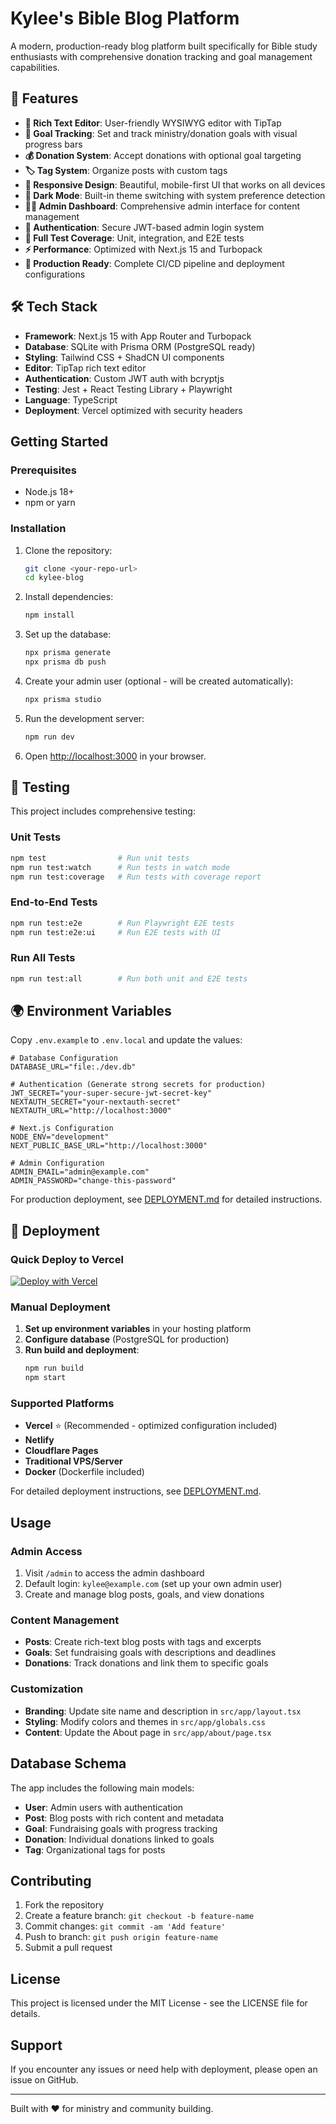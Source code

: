 # Kylee's Bible Blog Platform

A modern, production-ready blog platform built specifically for Bible study enthusiasts with comprehensive donation tracking and goal management capabilities.

## 🌟 Features

- **📝 Rich Text Editor**: User-friendly WYSIWYG editor with TipTap
- **🎯 Goal Tracking**: Set and track ministry/donation goals with visual progress bars
- **💰 Donation System**: Accept donations with optional goal targeting
- **🏷️ Tag System**: Organize posts with custom tags
- **📱 Responsive Design**: Beautiful, mobile-first UI that works on all devices
- **🌙 Dark Mode**: Built-in theme switching with system preference detection
- **👨‍💼 Admin Dashboard**: Comprehensive admin interface for content management
- **🔐 Authentication**: Secure JWT-based admin login system
- **🧪 Full Test Coverage**: Unit, integration, and E2E tests
- **⚡ Performance**: Optimized with Next.js 15 and Turbopack
- **🚀 Production Ready**: Complete CI/CD pipeline and deployment configurations

## 🛠️ Tech Stack

- **Framework**: Next.js 15 with App Router and Turbopack
- **Database**: SQLite with Prisma ORM (PostgreSQL ready)
- **Styling**: Tailwind CSS + ShadCN UI components
- **Editor**: TipTap rich text editor
- **Authentication**: Custom JWT auth with bcryptjs
- **Testing**: Jest + React Testing Library + Playwright
- **Language**: TypeScript
- **Deployment**: Vercel optimized with security headers

## Getting Started

### Prerequisites

- Node.js 18+ 
- npm or yarn

### Installation

1. Clone the repository:
   ```bash
   git clone <your-repo-url>
   cd kylee-blog
   ```

2. Install dependencies:
   ```bash
   npm install
   ```

3. Set up the database:
   ```bash
   npx prisma generate
   npx prisma db push
   ```

4. Create your admin user (optional - will be created automatically):
   ```bash
   npx prisma studio
   ```

5. Run the development server:
   ```bash
   npm run dev
   ```

6. Open [http://localhost:3000](http://localhost:3000) in your browser.

## 🧪 Testing

This project includes comprehensive testing:

### Unit Tests
```bash
npm test                # Run unit tests
npm run test:watch      # Run tests in watch mode
npm run test:coverage   # Run tests with coverage report
```

### End-to-End Tests
```bash
npm run test:e2e        # Run Playwright E2E tests
npm run test:e2e:ui     # Run E2E tests with UI
```

### Run All Tests
```bash
npm run test:all        # Run both unit and E2E tests
```

## 🌍 Environment Variables

Copy `.env.example` to `.env.local` and update the values:

```env
# Database Configuration
DATABASE_URL="file:./dev.db"

# Authentication (Generate strong secrets for production)
JWT_SECRET="your-super-secure-jwt-secret-key"
NEXTAUTH_SECRET="your-nextauth-secret"
NEXTAUTH_URL="http://localhost:3000"

# Next.js Configuration
NODE_ENV="development"
NEXT_PUBLIC_BASE_URL="http://localhost:3000"

# Admin Configuration
ADMIN_EMAIL="admin@example.com"
ADMIN_PASSWORD="change-this-password"
```

For production deployment, see [DEPLOYMENT.md](./DEPLOYMENT.md) for detailed instructions.

## 🚀 Deployment

### Quick Deploy to Vercel

[![Deploy with Vercel](https://vercel.com/button)](https://vercel.com/new/clone?repository-url=https://github.com/yourusername/kylee-blog)

### Manual Deployment

1. **Set up environment variables** in your hosting platform
2. **Configure database** (PostgreSQL for production)
3. **Run build and deployment**:
   ```bash
   npm run build
   npm start
   ```

### Supported Platforms

- **Vercel** ⭐ (Recommended - optimized configuration included)
- **Netlify**
- **Cloudflare Pages**
- **Traditional VPS/Server**
- **Docker** (Dockerfile included)

For detailed deployment instructions, see [DEPLOYMENT.md](./DEPLOYMENT.md).

## Usage

### Admin Access

1. Visit `/admin` to access the admin dashboard
2. Default login: `kylee@example.com` (set up your own admin user)
3. Create and manage blog posts, goals, and view donations

### Content Management

- **Posts**: Create rich-text blog posts with tags and excerpts
- **Goals**: Set fundraising goals with descriptions and deadlines
- **Donations**: Track donations and link them to specific goals

### Customization

- **Branding**: Update site name and description in `src/app/layout.tsx`
- **Styling**: Modify colors and themes in `src/app/globals.css`
- **Content**: Update the About page in `src/app/about/page.tsx`

## Database Schema

The app includes the following main models:

- **User**: Admin users with authentication
- **Post**: Blog posts with rich content and metadata  
- **Goal**: Fundraising goals with progress tracking
- **Donation**: Individual donations linked to goals
- **Tag**: Organizational tags for posts

## Contributing

1. Fork the repository
2. Create a feature branch: `git checkout -b feature-name`
3. Commit changes: `git commit -am 'Add feature'`
4. Push to branch: `git push origin feature-name`
5. Submit a pull request

## License

This project is licensed under the MIT License - see the LICENSE file for details.

## Support

If you encounter any issues or need help with deployment, please open an issue on GitHub.

---

Built with ❤️ for ministry and community building.